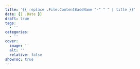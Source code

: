 ```yaml
---
title: '{{ replace .File.ContentBaseName "-" " " | title }}'
date: {{ .Date }}
draft: true
tags:
  - ''
categories:
  - ''
cover:
  image: ''
  alt: ''
  relative: false
showToc: true
---
```

